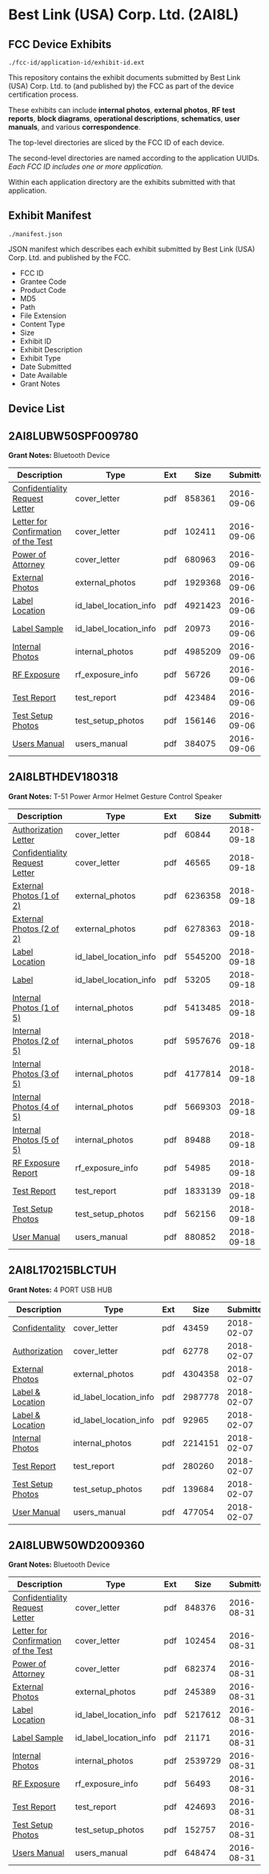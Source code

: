 # Best Link (USA) Corp. Ltd. (2AI8L)
## FCC Device Exhibits

```
./fcc-id/application-id/exhibit-id.ext
```

This repository contains the exhibit documents submitted by Best Link (USA) Corp. Ltd. to (and published by) the FCC as part of the device certification process.

These exhibits can include **internal photos**, **external photos**, **RF test reports**, **block diagrams**, **operational descriptions**, **schematics**, **user manuals**, and various **correspondence**.

The top-level directories are sliced by the FCC ID of each device.

The second-level directories are named according to the application UUIDs. *Each FCC ID includes one or more application.*

Within each application directory are the exhibits submitted with that application. 

## Exhibit Manifest

```
./manifest.json
```

JSON manifest which describes each exhibit submitted by Best Link (USA) Corp. Ltd. and published by the FCC.

- FCC ID
- Grantee Code
- Product Code
- MD5
- Path
- File Extension
- Content Type
- Size
- Exhibit ID
- Exhibit Description
- Exhibit Type
- Date Submitted
- Date Available
- Grant Notes

## Device List
## 2AI8LUBW50SPF009780
**Grant Notes:** Bluetooth Device

| Description | Type | Ext | Size | Submitted | Available |
| ----------- | ---- | --- | ---- | --------- | --------- |
| [Confidentiality Request Letter](2AI8LUBW50SPF009780/d9a50ab76591c64b2064719763a02927/3124527.pdf) | cover_letter | pdf | 858361 | 2016-09-06 | 2016-09-06 |
| [Letter for Confirmation of the Test](2AI8LUBW50SPF009780/d9a50ab76591c64b2064719763a02927/3124528.pdf) | cover_letter | pdf | 102411 | 2016-09-06 | 2016-09-06 |
| [Power of Attorney](2AI8LUBW50SPF009780/d9a50ab76591c64b2064719763a02927/3124529.pdf) | cover_letter | pdf | 680963 | 2016-09-06 | 2016-09-06 |
| [External Photos](2AI8LUBW50SPF009780/d9a50ab76591c64b2064719763a02927/3124531.pdf) | external_photos | pdf | 1929368 | 2016-09-06 | 2016-09-06 |
| [Label Location](2AI8LUBW50SPF009780/d9a50ab76591c64b2064719763a02927/3124533.pdf) | id_label_location_info | pdf | 4921423 | 2016-09-06 | 2016-09-06 |
| [Label Sample](2AI8LUBW50SPF009780/d9a50ab76591c64b2064719763a02927/3124534.pdf) | id_label_location_info | pdf | 20973 | 2016-09-06 | 2016-09-06 |
| [Internal Photos](2AI8LUBW50SPF009780/d9a50ab76591c64b2064719763a02927/3124532.pdf) | internal_photos | pdf | 4985209 | 2016-09-06 | 2016-09-06 |
| [RF Exposure](2AI8LUBW50SPF009780/d9a50ab76591c64b2064719763a02927/3124536.pdf) | rf_exposure_info | pdf | 56726 | 2016-09-06 | 2016-09-06 |
| [Test Report](2AI8LUBW50SPF009780/d9a50ab76591c64b2064719763a02927/3124530.pdf) | test_report | pdf | 423484 | 2016-09-06 | 2016-09-06 |
| [Test Setup Photos](2AI8LUBW50SPF009780/d9a50ab76591c64b2064719763a02927/3124537.pdf) | test_setup_photos | pdf | 156146 | 2016-09-06 | 2016-09-06 |
| [Users Manual](2AI8LUBW50SPF009780/d9a50ab76591c64b2064719763a02927/3124538.pdf) | users_manual | pdf | 384075 | 2016-09-06 | 2016-09-06 |
## 2AI8LBTHDEV180318
**Grant Notes:** T-51 Power Armor Helmet Gesture Control Speaker

| Description | Type | Ext | Size | Submitted | Available |
| ----------- | ---- | --- | ---- | --------- | --------- |
| [Authorization Letter](2AI8LBTHDEV180318/5726acdf2ea55481ec0d5a8530b75a2a/4010034.pdf) | cover_letter | pdf | 60844 | 2018-09-18 | 2018-09-18 |
| [Confidentiality Request Letter](2AI8LBTHDEV180318/5726acdf2ea55481ec0d5a8530b75a2a/4010035.pdf) | cover_letter | pdf | 46565 | 2018-09-18 | 2018-09-18 |
| [External Photos (1 of 2)](2AI8LBTHDEV180318/5726acdf2ea55481ec0d5a8530b75a2a/4010036.pdf) | external_photos | pdf | 6236358 | 2018-09-18 | 2018-09-18 |
| [External Photos (2 of 2)](2AI8LBTHDEV180318/5726acdf2ea55481ec0d5a8530b75a2a/4010037.pdf) | external_photos | pdf | 6278363 | 2018-09-18 | 2018-09-18 |
| [Label Location](2AI8LBTHDEV180318/5726acdf2ea55481ec0d5a8530b75a2a/4010059.pdf) | id_label_location_info | pdf | 5545200 | 2018-09-18 | 2018-09-18 |
| [Label](2AI8LBTHDEV180318/5726acdf2ea55481ec0d5a8530b75a2a/4010060.pdf) | id_label_location_info | pdf | 53205 | 2018-09-18 | 2018-09-18 |
| [Internal Photos (1 of 5)](2AI8LBTHDEV180318/5726acdf2ea55481ec0d5a8530b75a2a/4010038.pdf) | internal_photos | pdf | 5413485 | 2018-09-18 | 2018-09-18 |
| [Internal Photos (2 of 5)](2AI8LBTHDEV180318/5726acdf2ea55481ec0d5a8530b75a2a/4010039.pdf) | internal_photos | pdf | 5957676 | 2018-09-18 | 2018-09-18 |
| [Internal Photos (3 of 5)](2AI8LBTHDEV180318/5726acdf2ea55481ec0d5a8530b75a2a/4010040.pdf) | internal_photos | pdf | 4177814 | 2018-09-18 | 2018-09-18 |
| [Internal Photos (4 of 5)](2AI8LBTHDEV180318/5726acdf2ea55481ec0d5a8530b75a2a/4010041.pdf) | internal_photos | pdf | 5669303 | 2018-09-18 | 2018-09-18 |
| [Internal Photos (5 of 5)](2AI8LBTHDEV180318/5726acdf2ea55481ec0d5a8530b75a2a/4010042.pdf) | internal_photos | pdf | 89488 | 2018-09-18 | 2018-09-18 |
| [RF Exposure Report](2AI8LBTHDEV180318/5726acdf2ea55481ec0d5a8530b75a2a/4010043.pdf) | rf_exposure_info | pdf | 54985 | 2018-09-18 | 2018-09-18 |
| [Test Report](2AI8LBTHDEV180318/5726acdf2ea55481ec0d5a8530b75a2a/4010057.pdf) | test_report | pdf | 1833139 | 2018-09-18 | 2018-09-18 |
| [Test Setup Photos](2AI8LBTHDEV180318/5726acdf2ea55481ec0d5a8530b75a2a/4010058.pdf) | test_setup_photos | pdf | 562156 | 2018-09-18 | 2018-09-18 |
| [User Manual](2AI8LBTHDEV180318/5726acdf2ea55481ec0d5a8530b75a2a/4010061.pdf) | users_manual | pdf | 880852 | 2018-09-18 | 2018-09-18 |
## 2AI8L170215BLCTUH
**Grant Notes:** 4 PORT USB HUB

| Description | Type | Ext | Size | Submitted | Available |
| ----------- | ---- | --- | ---- | --------- | --------- |
| [Confidentality](2AI8L170215BLCTUH/3fe4343ee430f171643e6eeeab7108b5/3744629.pdf) | cover_letter | pdf | 43459 | 2018-02-07 | 2018-02-07 |
| [Authorization](2AI8L170215BLCTUH/3fe4343ee430f171643e6eeeab7108b5/3744630.pdf) | cover_letter | pdf | 62778 | 2018-02-07 | 2018-02-07 |
| [External Photos](2AI8L170215BLCTUH/3fe4343ee430f171643e6eeeab7108b5/3744627.pdf) | external_photos | pdf | 4304358 | 2018-02-07 | 2018-02-07 |
| [Label & Location](2AI8L170215BLCTUH/3fe4343ee430f171643e6eeeab7108b5/3744631.pdf) | id_label_location_info | pdf | 2987778 | 2018-02-07 | 2018-02-07 |
| [Label & Location](2AI8L170215BLCTUH/3fe4343ee430f171643e6eeeab7108b5/3744632.pdf) | id_label_location_info | pdf | 92965 | 2018-02-07 | 2018-02-07 |
| [Internal Photos](2AI8L170215BLCTUH/3fe4343ee430f171643e6eeeab7108b5/3744626.pdf) | internal_photos | pdf | 2214151 | 2018-02-07 | 2018-02-07 |
| [Test Report](2AI8L170215BLCTUH/3fe4343ee430f171643e6eeeab7108b5/3744634.pdf) | test_report | pdf | 280260 | 2018-02-07 | 2018-02-07 |
| [Test Setup Photos](2AI8L170215BLCTUH/3fe4343ee430f171643e6eeeab7108b5/3744628.pdf) | test_setup_photos | pdf | 139684 | 2018-02-07 | 2018-02-07 |
| [User Manual](2AI8L170215BLCTUH/3fe4343ee430f171643e6eeeab7108b5/3744633.pdf) | users_manual | pdf | 477054 | 2018-02-07 | 2018-02-07 |
## 2AI8LUBW50WD2009360
**Grant Notes:** Bluetooth Device

| Description | Type | Ext | Size | Submitted | Available |
| ----------- | ---- | --- | ---- | --------- | --------- |
| [Confidentiality Request Letter](2AI8LUBW50WD2009360/116e7b2f11ded474b99080fcaa8432c3/3119027.pdf) | cover_letter | pdf | 848376 | 2016-08-31 | 2016-08-31 |
| [Letter for Confirmation of the Test](2AI8LUBW50WD2009360/116e7b2f11ded474b99080fcaa8432c3/3119028.pdf) | cover_letter | pdf | 102454 | 2016-08-31 | 2016-08-31 |
| [Power of Attorney](2AI8LUBW50WD2009360/116e7b2f11ded474b99080fcaa8432c3/3119029.pdf) | cover_letter | pdf | 682374 | 2016-08-31 | 2016-08-31 |
| [External Photos](2AI8LUBW50WD2009360/116e7b2f11ded474b99080fcaa8432c3/3119031.pdf) | external_photos | pdf | 245389 | 2016-08-31 | 2016-08-31 |
| [Label Location](2AI8LUBW50WD2009360/116e7b2f11ded474b99080fcaa8432c3/3119033.pdf) | id_label_location_info | pdf | 5217612 | 2016-08-31 | 2016-08-31 |
| [Label Sample](2AI8LUBW50WD2009360/116e7b2f11ded474b99080fcaa8432c3/3119034.pdf) | id_label_location_info | pdf | 21171 | 2016-08-31 | 2016-08-31 |
| [Internal Photos](2AI8LUBW50WD2009360/116e7b2f11ded474b99080fcaa8432c3/3119032.pdf) | internal_photos | pdf | 2539729 | 2016-08-31 | 2016-08-31 |
| [RF Exposure](2AI8LUBW50WD2009360/116e7b2f11ded474b99080fcaa8432c3/3119035.pdf) | rf_exposure_info | pdf | 56493 | 2016-08-31 | 2016-08-31 |
| [Test Report](2AI8LUBW50WD2009360/116e7b2f11ded474b99080fcaa8432c3/3119030.pdf) | test_report | pdf | 424693 | 2016-08-31 | 2016-08-31 |
| [Test Setup Photos](2AI8LUBW50WD2009360/116e7b2f11ded474b99080fcaa8432c3/3119036.pdf) | test_setup_photos | pdf | 152757 | 2016-08-31 | 2016-08-31 |
| [Users Manual](2AI8LUBW50WD2009360/116e7b2f11ded474b99080fcaa8432c3/3119037.pdf) | users_manual | pdf | 648474 | 2016-08-31 | 2016-08-31 |
